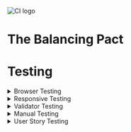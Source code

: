 ![CI logo](https://codeinstitute.s3.amazonaws.com/fullstack/ci_logo_small.png)
 # The Balancing Pact

# Testing

<details><a name="browsertesting"></a>
<summary>Browser Testing</summary>
  The site was tested in Google Chrome, Microsoft Edge, Mozilla Firefox and Brave Browser on the Desktop.
  The site was tested on iPhone5 on mobile.

  Appearance and Functionality appeared consistent in all browsers
</details>


<details><a name="responsivetesting"></a>
<summary>Responsive Testing</summary>
<br/>
   <p align ="center">      
     <img src="assets/images/amiresp.png" height="" width=""/>   
   </p>

   I regularly tested the responsiveness of the site using Google Chrome Developer tools. I also used Window Resizer and a
   Responsive Design Tester Application. I also used [https://ui.dev/amiresponsive](https://ui.dev/amiresponsive) and it was a useful way to see how the site was progressing in regards to reponding to different screen sizes.

   Had not intended to cater for the larger screens but cover text was problematic on the hero image, so I applied a minor fix. Should be responsive down to 320px screen, but any smaller and there will be issues. In regard to bigger screens it should be good to 5119px.

   The Media Query Breakpoints I used where:
   - 5120px width and below;
   - 1200px width and below;
   - 950px width and below;
   - 800px width and below;
   - 600px width and below;
   - 400px width and below;

 

</details>



<details><a name="validatortesting"></a>
<summary>Validator Testing</summary>

- W3C Validator 

Using [https://validator.w3.org/](https://validator.w3.org/) I tested each page individually and fixed any errors indicated. In the Index page I had used too many arias for features and I removed them. Initially my testing for the 
lifestyle page would not work, so I figured it was the embedded video that was causing the problem so I commented it out
and tested and there were no other problems. The next page had some issues with the links in the resource section but fixed them and there were also some issues with missing tags that highligted one issue that was masking the real one, the body tag had been entered at wrong place and caused rolling issues near bottom of page but fixed that. Other than some headings missing the rest of the site tested without problems. There is some indepth discussion on issues in the bug session.
<br/>
<p align ="center">      
     <img src="assets/images/htmlchecker.png" height="424" width="1366"/>   
</p>
  
- Jigsaw CSS Validator

Using [https://jigsaw.w3.org/css-validator/](https://jigsaw.w3.org/css-validator/) I tested the css by inputting the url of the live site, there were 3 errors for obsolete use of floats which I rectified and retested with no issues this time.

<p align ="center">      
     <img src="assets/images/cssvalid.png" height="337" width="1289"/>   
</p>



  ### Contrast Checker
  Using [https://color.a11y.com/](https://color.a11y.com/) I checked the site for any contrast issues and there were some issues with my introductory text and buttons on my information panels on the index page, so I used the colour contrast checker to test new colours that would not cause any issues, I then made the changes in my css files and tested again, and on revision all the pages passed their tests.

<br/>
  <p align ="center">      
     <img src="assets/images/contrastindex.png" height="146" width="889"/>   
  </p>
  <p align ="center">      
     <img src="assets/images/contrastlifestyle.png" height="146" width="889"/>   
  </p>
  <p align ="center">      
     <img src="assets/images/contrastnext.png" height="146" width="889"/>   
  </p>
  <p align ="center">      
     <img src="assets/images/contrastconfirmation.png" height="146" width="889"/>   
  </p>
  <p align ="center">      
     <img src="assets/images/contrast404.png" height="146" width="889"/>   
  </p>
</details>

<details><a name="manualtesting"></a>
<summary>Manual Testing</summary>
<br/>
<p align ="center">      
     <img src="assets/images/mantest.png" height="" width=""/>
</p>
<p align ="center">      
     <img src="assets/images/mantest1.png" height="" width=""/>
</p>
<br/>
* In this site the action has been set to “Get” in order to redirect the user to the Confirmation Page, the alternative is to set it to “Post” to the 'Code Institute Site', the site was tested using both alternatives and it worked as expected in each scenario. 

</details>

<details><a name="userstorytesting"></a>
<summary>User Story Testing</summary>
 <br/>

## As a first time user to the site

- Learn more about the topics within the site.
- I want to disover the content within the site in relation to my interests.
- I want to learn if there are possible solutions to help me gain more balance in my life.
- I want to find simple changes that I can integrate into my life that will make a difference.
- I want to employ a one stop approach that incorporates a range of options
- I want this information to be concise and easy to find and utilize.
  
Information is delivered in a concise manner, and layed out in logical groupings. Each topic is introduced on the Home Page and are explored more deeply on the lifestyle page. Possible changes are contained in the list items within each section. Each section of the lifestyle page follows the same format to build familiarity with the user and can help the user identify information pertinent to each area of their life in easily absorbed chunks.

There is also a webinar highlighted in the Next page where the user can avail of a free Event that will highlight more information on the subject. 

- I want access to resouces that I can access and can help me find more indepth knowledge in specific areas.
  
The Resources section is available on the Next Page and consists of names of organisations, a brief introduction to what they do and links that will allow the user to research further into their topics of interest.

- I want to sign up for a newsletter to keep updated on more information on a regular basis.
  
This feature has been postponed until the next iteration, when javascript can be applied to allow pop-up form to be enabled.

- I want to utilize social media links to join with like minded people and I can learn and share information with them.

Social Media Links are clearly displayed in the footer section and are promoted further in the Confirmation Page when the user registers for the Webinar.

## As a regular user of the site

- I want to have updated information and possibly more expansion to cover more areas within the remit of the site.
- I would like an updated Resources List.
  
The website can be expanded to include more areas of interest, in this regard expansion will depend on user feedback, this is where intereaction is key and social media and the upcoming webinar will be good resources.

## As the site owner, I want to …..
- Provide a compendium of information that offers the user insights and tips to the users on how to create more balance in their life.
- Engage with the site users and discover ways to improve the site and provide information relevant to my user's needs.
- I want to extend the knowledge base within my site and use innovative ways to keep my users satisfied.
- Discover any shortcomings in the present site, and use user feedback to improve the user experience within the site.

</details>
